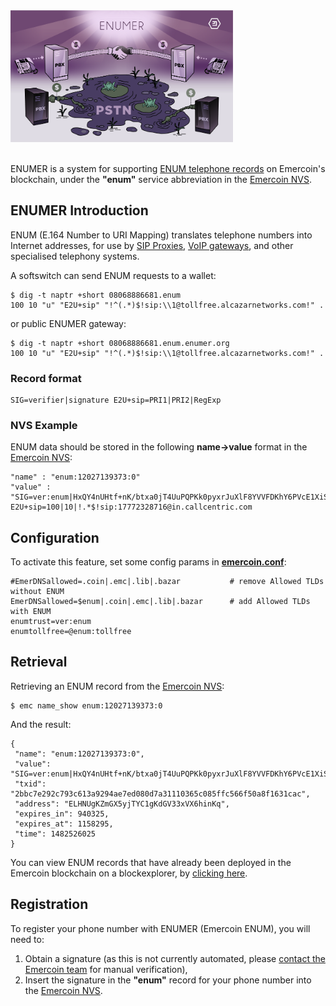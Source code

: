 <div style="boxOverflow"><img src="/images/ENUMER.png" alt="ENUMER image" width="356"></div>
<br>

ENUMER is a system for supporting <a target="_blank" rel="nofollow" href="http://www.voip-info.org/wiki/view/ENUM">ENUM telephone records</a> on Emercoin's
blockchain, under the **"enum"** service abbreviation in the [Emercoin NVS](/en/blockchain-services/emernvs.md).

ENUMER Introduction
-------------------

ENUM (E.164 Number to URI Mapping)
translates telephone numbers into Internet addresses, for use by <a target="_blank" rel="nofollow" href="https://en.wikipedia.org/wiki/SIP_proxy">SIP Proxies</a>, <a target="_blank" rel="nofollow" href="https://en.wikipedia.org/wiki/VoIP_gateway">VoIP gateways</a>, and other
specialised telephony systems.

A softswitch can send ENUM requests to a wallet:

    $ dig -t naptr +short 08068886681.enum
    100 10 "u" "E2U+sip" "!^(.*)$!sip:\\1@tollfree.alcazarnetworks.com!" .

or public ENUMER gateway:

    $ dig -t naptr +short 08068886681.enum.enumer.org
    100 10 "u" "E2U+sip" "!^(.*)$!sip:\\1@tollfree.alcazarnetworks.com!" .

### Record format

    SIG=verifier|signature E2U+sip=PRI1|PRI2|RegExp

### NVS Example

ENUM data should be stored in the following **name-&gt;value** format in
the [Emercoin NVS](/en/blockchain-services/emernvs.md):

    "name" : "enum:12027139373:0"
    "value" : "SIG=ver:enum|HxQY4nUHtf+nK/btxa0jT4UuPQPKk0pyxrJuXlF8YVVFDKhY6PVcE1XiSvTOxlQryzfA1GIH2IRYk7uGHrZIbP4= E2U+sip=100|10|!.*$!sip:17772328716@in.callcentric.com

Configuration
-------------

To activate this feature, set some config params in
**[emercoin.conf](/en/running-emercoin/emercoin-conf.md)**:

```text
#EmerDNSallowed=.coin|.emc|.lib|.bazar           # remove Allowed TLDs without ENUM
EmerDNSallowed=$enum|.coin|.emc|.lib|.bazar      # add Allowed TLDs with ENUM
enumtrust=ver:enum
enumtollfree=@enum:tollfree
```

Retrieval
---------

Retrieving an ENUM record from the [Emercoin NVS](/en/blockchain-services/emernvs.md):

    $ emc name_show enum:12027139373:0

And the result:

```text
{
 "name": "enum:12027139373:0",
 "value": "SIG=ver:enum|HxQY4nUHtf+nK/btxa0jT4UuPQPKk0pyxrJuXlF8YVVFDKhY6PVcE1XiSvTOxlQryzfA1GIH2IRYk7uGHrZIbP4=\nE2U+sip=100|10|!^.*$!sip:17772328716@in.callcentric.com!",
 "txid": "2bbc7e292c793c613a9294ae7ed080d7a31110365c085ffc566f50a8f1631cac",
 "address": "ELHNUgKZmGX5yjTYC1gKdGV33xVX6hinKq",
 "expires_in": 940325,
 "expires_at": 1158295,
 "time": 1482526025
}
```

You can view ENUM records that have already been deployed in the Emercoin
blockchain on a blockexplorer, by <a target="_blank" rel="nofollow" href="https://emercoin.mintr.org/nvs/enum///25/0/1">clicking here</a>.

Registration
------------

To register your phone number with ENUMER (Emercoin ENUM), you will need
to:

1.  Obtain a signature (as this is not currently automated, please
    <a href="https://emercoin.com/en/contacts">contact the Emercoin team</a> for manual
    verification),
2.  Insert the signature in the **"enum"** record for your phone number
    into the [Emercoin NVS](/en/blockchain-services/emernvs.md).


